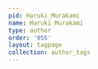 ```yaml
---
pid: Haruki_Murakami
name: Haruki Murakami
type: author
order: '055'
layout: tagpage
collection: author_tags
---
```


